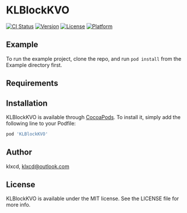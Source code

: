 # KLBlockKVO

[![CI Status](https://img.shields.io/travis/klxcd/KLBlockKVO.svg?style=flat)](https://travis-ci.org/klxcd/KLBlockKVO)
[![Version](https://img.shields.io/cocoapods/v/KLBlockKVO.svg?style=flat)](https://cocoapods.org/pods/KLBlockKVO)
[![License](https://img.shields.io/cocoapods/l/KLBlockKVO.svg?style=flat)](https://cocoapods.org/pods/KLBlockKVO)
[![Platform](https://img.shields.io/cocoapods/p/KLBlockKVO.svg?style=flat)](https://cocoapods.org/pods/KLBlockKVO)

## Example

To run the example project, clone the repo, and run `pod install` from the Example directory first.

## Requirements

## Installation

KLBlockKVO is available through [CocoaPods](https://cocoapods.org). To install
it, simply add the following line to your Podfile:

```ruby
pod 'KLBlockKVO'
```

## Author

klxcd, klxcd@outlook.com

## License

KLBlockKVO is available under the MIT license. See the LICENSE file for more info.
